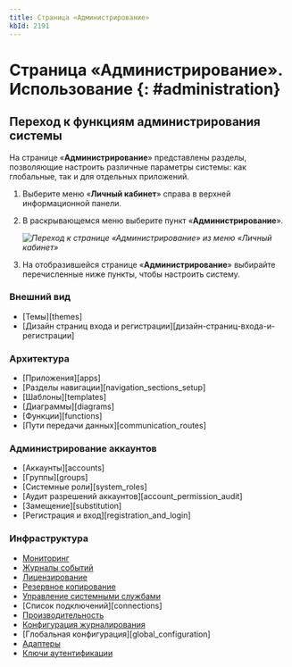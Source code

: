 ```yaml
---
title: Страница «Администрирование»
kbId: 2191
---
```


# Страница «Администрирование». Использование {: #administration}

## Переход к функциям администрирования системы

На странице «**Администрирование**» представлены разделы, позволяющие настроить различные параметры системы: как глобальные, так и для отдельных приложений.

1. Выберите меню «**Личный кабинет**» справа в верхней информационной панели.
2. В раскрывающемся меню выберите пункт «**Администрирование**».

    _![Переход к странице «Администрирование» из меню «Личный кабинет»](personal_menu.png)_

3. На отобразившейся странице «**Администрирование**» выбирайте перечисленные ниже пункты, чтобы настроить систему.

### Внешний вид

* [Темы][themes]
* [Дизайн страниц входа и регистрации][дизайн-страниц-входа-и-регистрации]

### Архитектура

* [Приложения][apps]
* [Разделы навигации][navigation_sections_setup]
* [Шаблоны][templates]
* [Диаграммы][diagrams]
* [Функции][functions]
* [Пути передачи данных][communication_routes]

### Администрирование аккаунтов

* [Аккаунты][accounts]
* [Группы][groups]
* [Системные роли][system_roles]
* [Аудит разрешений аккаунтов][account_permission_audit]
* [Замещение][substitution]
* [Регистрация и вход][registration_and_login]

### Инфраструктура

* [Мониторинг](monitoring.md)
* [Журналы событий](logs.md)
* [Лицензирование](licensing.md)
* [Резервное копирование](backup.md)
* [Управление системными службами](system_service_management.md)
* [Список подключений][connections]
* [Производительность](performance.md)
* [Конфигурация журналирования](logging_configuration.md)
* [Глобальная конфигурация][global_configuration]
* [Адаптеры](adapters.md)
* [Ключи аутентификации](authentication_key.md)
